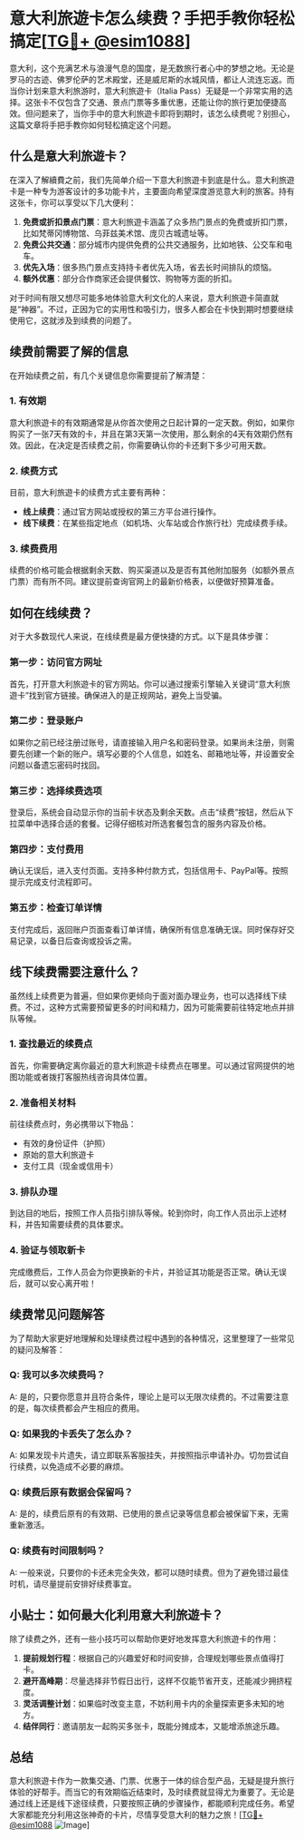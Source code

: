 # 意大利旅遊卡怎么续费？手把手教你轻松搞定[[TG💪+ @esim1088](https://t.me/s/esim1088)]

意大利，这个充满艺术与浪漫气息的国度，是无数旅行者心中的梦想之地。无论是罗马的古迹、佛罗伦萨的艺术殿堂，还是威尼斯的水城风情，都让人流连忘返。而当你计划来意大利旅游时，意大利旅遊卡（Italia Pass）无疑是一个非常实用的选择。这张卡不仅包含了交通、景点门票等多重优惠，还能让你的旅行更加便捷高效。但问题来了，当你手中的意大利旅遊卡即将到期时，该怎么续费呢？别担心，这篇文章将手把手教你如何轻松搞定这个问题。

## 什么是意大利旅遊卡？

在深入了解續費之前，我们先简单介绍一下意大利旅遊卡到底是什么。意大利旅遊卡是一种专为游客设计的多功能卡片，主要面向希望深度游览意大利的旅客。持有这张卡，你可以享受以下几大便利：

1. **免费或折扣景点门票**：意大利旅遊卡涵盖了众多热门景点的免费或折扣门票，比如梵蒂冈博物馆、乌菲兹美术馆、庞贝古城遗址等。
2. **免费公共交通**：部分城市内提供免费的公共交通服务，比如地铁、公交车和电车。
3. **优先入场**：很多热门景点支持持卡者优先入场，省去长时间排队的烦恼。
4. **额外优惠**：部分合作商家还会提供餐饮、购物等方面的折扣。

对于时间有限又想尽可能多地体验意大利文化的人来说，意大利旅遊卡简直就是“神器”。不过，正因为它的实用性和吸引力，很多人都会在卡快到期时想要继续使用它，这就涉及到续费的问题了。

## 续费前需要了解的信息

在开始续费之前，有几个关键信息你需要提前了解清楚：

### 1. **有效期**
意大利旅遊卡的有效期通常是从你首次使用之日起计算的一定天数。例如，如果你购买了一张7天有效的卡，并且在第3天第一次使用，那么剩余的4天有效期仍然有效。因此，在决定是否续费之前，你需要确认你的卡还剩下多少可用天数。

### 2. **续费方式**
目前，意大利旅遊卡的续费方式主要有两种：
- **线上续费**：通过官方网站或授权的第三方平台进行操作。
- **线下续费**：在某些指定地点（如机场、火车站或合作旅行社）完成续费手续。

### 3. **续费费用**
续费的价格可能会根据剩余天数、购买渠道以及是否有其他附加服务（如额外景点门票）而有所不同。建议提前查询官网上的最新价格表，以便做好预算准备。

## 如何在线续费？

对于大多数现代人来说，在线续费是最方便快捷的方式。以下是具体步骤：

### 第一步：访问官方网址
首先，打开意大利旅遊卡的官方网站。你可以通过搜索引擎输入关键词“意大利旅遊卡”找到官方链接。确保进入的是正规网站，避免上当受骗。

### 第二步：登录账户
如果你之前已经注册过账号，请直接输入用户名和密码登录。如果尚未注册，则需要先创建一个新的账户。填写必要的个人信息，如姓名、邮箱地址等，并设置安全问题以备遗忘密码时找回。

### 第三步：选择续费选项
登录后，系统会自动显示你的当前卡状态及剩余天数。点击“续费”按钮，然后从下拉菜单中选择合适的套餐。记得仔细核对所选套餐包含的服务内容及价格。

### 第四步：支付费用
确认无误后，进入支付页面。支持多种付款方式，包括信用卡、PayPal等。按照提示完成支付流程即可。

### 第五步：检查订单详情
支付完成后，返回账户页面查看订单详情，确保所有信息准确无误。同时保存好交易记录，以备日后查询或投诉之需。

## 线下续费需要注意什么？

虽然线上续费更为普遍，但如果你更倾向于面对面办理业务，也可以选择线下续费。不过，这种方式需要预留更多的时间和精力，因为可能需要前往特定地点并排队等候。

### 1. 查找最近的续费点
首先，你需要确定离你最近的意大利旅遊卡续费点在哪里。可以通过官网提供的地图功能或者拨打客服热线咨询具体位置。

### 2. 准备相关材料
前往续费点时，务必携带以下物品：
- 有效的身份证件（护照）
- 原始的意大利旅遊卡
- 支付工具（现金或信用卡）

### 3. 排队办理
到达目的地后，按照工作人员指引排队等候。轮到你时，向工作人员出示上述材料，并告知需要续费的具体要求。

### 4. 验证与领取新卡
完成缴费后，工作人员会为你更换新的卡片，并验证其功能是否正常。确认无误后，就可以安心离开啦！

## 续费常见问题解答

为了帮助大家更好地理解和处理续费过程中遇到的各种情况，这里整理了一些常见的疑问及解答：

### Q: 我可以多次续费吗？
A: 是的，只要你愿意并且符合条件，理论上是可以无限次续费的。不过需要注意的是，每次续费都会产生相应的费用。

### Q: 如果我的卡丢失了怎么办？
A: 如果发现卡片遗失，请立即联系客服挂失，并按照指示申请补办。切勿尝试自行续费，以免造成不必要的麻烦。

### Q: 续费后原有数据会保留吗？
A: 是的，续费后原有的有效期、已使用的景点记录等信息都会被保留下来，无需重新激活。

### Q: 续费有时间限制吗？
A: 一般来说，只要你的卡还未完全失效，都可以随时续费。但为了避免错过最佳时机，请尽量提前安排好续费事宜。

## 小贴士：如何最大化利用意大利旅遊卡？

除了续费之外，还有一些小技巧可以帮助你更好地发挥意大利旅遊卡的作用：

1. **提前规划行程**：根据自己的兴趣爱好和时间安排，合理规划哪些景点值得打卡。
2. **避开高峰期**：尽量选择非节假日出行，这样不仅能节省开支，还能减少拥挤程度。
3. **灵活调整计划**：如果临时改变主意，不妨利用卡内的余量探索更多未知的地方。
4. **结伴同行**：邀请朋友一起购买多张卡，既能分摊成本，又能增添旅途乐趣。

## 总结

意大利旅遊卡作为一款集交通、门票、优惠于一体的综合型产品，无疑是提升旅行体验的好帮手。而当它的有效期临近结束时，及时续费就显得尤为重要了。无论是通过线上还是线下途径续费，只要按照正确的步骤操作，都能顺利完成任务。希望大家都能充分利用这张神奇的卡片，尽情享受意大利的魅力之旅！[[TG💪+ @esim1088](https://t.me/s/esim1088) ![Image](https://i.postimg.cc/4NQfJmqS/Snipaste-2025-05-13-00-14-12.png)]